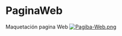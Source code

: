 # PaginaWeb
Maquetación pagina Web
[![Pagiba-Web.png](https://i.postimg.cc/52mM7Pg0/Pagiba-Web.png)](https://postimg.cc/WdtKtwQL)
